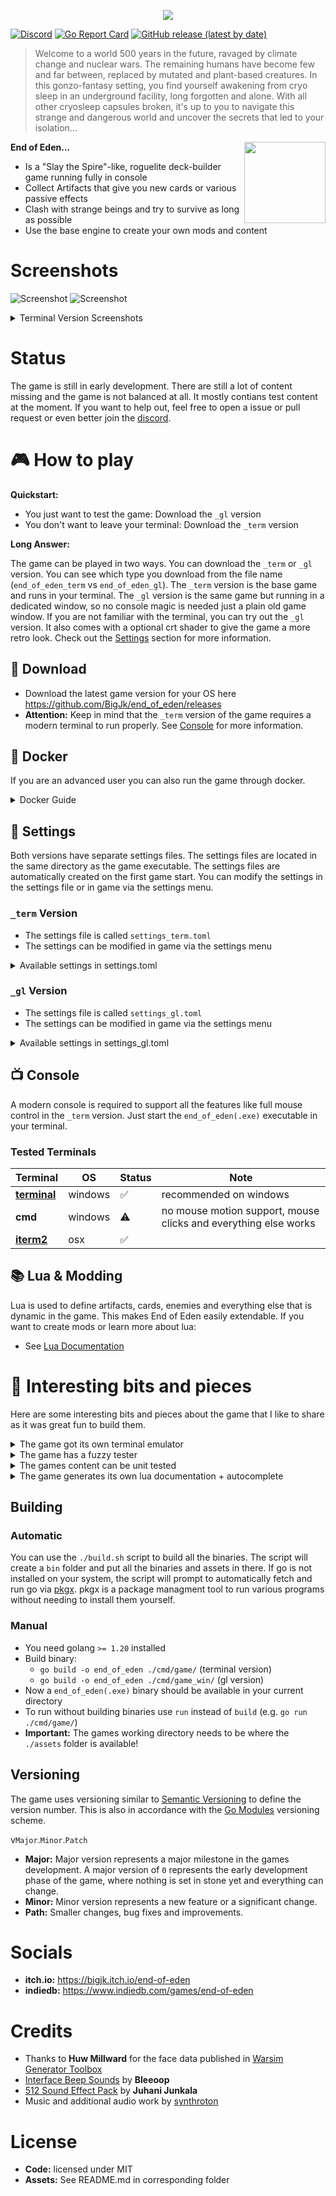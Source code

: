 <p align="center">
  <img align="center" src=".github/header.png" />
</p>

[![Discord](https://img.shields.io/discord/1099310842564059168?label=discord)](https://discord.gg/XpDvfvVuB2) [![Go Report Card](https://goreportcard.com/badge/github.com/BigJk/end_of_eden)](https://goreportcard.com/report/github.com/BigJk/end_of_eden) [![GitHub release (latest by date)](https://img.shields.io/github/v/release/BigJk/end_of_eden)](https://github.com/BigJk/end_of_eden/releases)

> Welcome to a world 500 years in the future, ravaged by climate change and nuclear wars. The remaining humans have become few and far between, replaced by mutated and plant-based creatures. In this gonzo-fantasy setting, you find yourself awakening from cryo sleep in an underground facility, long forgotten and alone. With all other cryosleep capsules broken, it's up to you to navigate this strange and dangerous world and uncover the secrets that led to your isolation...

<a href="https://bigjk.itch.io/end-of-eden"><img align="right" src="http://jessemillar.github.io/available-on-itchio-badge/badge-bw.png" width="130"></img></a>

**End of Eden...**
- Is a "Slay the Spire"-like, roguelite deck-builder game running fully in console
- Collect Artifacts that give you new cards or various passive effects
- Clash with strange beings and try to survive as long as possible
- Use the base engine to create your own mods and content

# Screenshots

![Screenshot](.github/screenshot_gl1.png)
![Screenshot](.github/screenshot_gl3.png)

<details><summary>Terminal Version Screenshots</summary>


![Screenshot](.github/screenshot.png)
![Screenshot](.github/screenshot_merchant.png)
</details>

# Status

The game is still in early development. There are still a lot of content missing and the game is not balanced at all. It mostly contians test content at the moment. If you want to help out, feel free to open a issue or pull request or even better join the [discord](https://discord.gg/XpDvfvVuB2).

# :video_game: How to play

**Quickstart:**

- You just want to test the game: Download the ``_gl`` version
- You don't want to leave your terminal: Download the ``_term`` version

**Long Answer:**


The game can be played in two ways. You can download the ``_term`` or ``_gl`` version. You can see which type you download from the file name (``end_of_eden_term`` vs ``end_of_eden_gl``). The ``_term`` version is the base game and runs in your terminal. The ``_gl`` version is the same game but running in a dedicated window, so no console magic is needed just a plain old game window. If you are not familiar with the terminal, you can try out the ``_gl`` version. It also comes with a optional crt shader to give the game a more retro look. Check out the [Settings](#settings) section for more information.

## :file_folder: Download

- Download the latest game version for your OS here https://github.com/BigJk/end_of_eden/releases
- **Attention:** Keep in mind that the ``_term`` version of the game requires a modern terminal to run properly. See [Console](#console) for more information.

## :whale: Docker

If you are an advanced user you can also run the game through docker.

<details><summary>Docker Guide</summary>


### Pull Image

```
docker pull ghcr.io/bigjk/end_of_eden:master
```

### Base Game

You can run the base game through docker, but audio is not supported. You also have to specify the terminal capabilities via environment flags. The following example uses the ``xterm-256color`` terminal and enables true color support.

````
docker run --name end_of_eden -e TERM=xterm-256color -e COLORTERM=truecolor -it ghcr.io/bigjk/end_of_eden:master /app/end_of_eden --audio=false
````

Possible options for the ``TERM`` environment variable are:
- ``xterm-256color``
- ``xterm``
- ``screen-256color``
- ``screen``
- ``vt100``
and more...

``COLORTERM`` defines if the terminal supports true color. If you are using a modern terminal its probably safe to set this to ``truecolor``. Other options are ``24bit``, ``16mil`` and ``8bit``.

### SSH Server

````
docker run --name end_of_eden -p 8275:8273 -it ghcr.io/bigjk/end_of_eden:master /app/end_of_eden_ssh
````

</details>

## :bookmark_tabs: Settings

Both versions have separate settings files. The settings files are located in the same directory as the game executable. The settings files are automatically created on the first game start. You can modify the settings in the settings file or in game via the settings menu.

### ``_term`` Version

- The settings file is called ``settings_term.toml``
- The settings can be modified in game via the settings menu

<details><summary>Available settings in settings.toml</summary>

```toml
# Audio volume
#
volume = 1.0

# Mods that should be loaded (can be edited in game)
#
mods = [ "example_mod", "other_mod" ]
```

</details>

### ``_gl`` Version

- The settings file is called ``settings_gl.toml``
- The settings can be modified in game via the settings menu

<details><summary>Available settings in settings_gl.toml</summary>

```toml
# Audio volume
#
volume = 1.0

# Mods that should be loaded (can be edited in game)
#
mods = [ "example_mod", "other_mod" ]

# Enable or disable audio
#
audio = true

# Enable or disable the crt shader
#
crt = true

# Enable or disable the grain shader
#
grain = true

# DPI scaling
#
dpi = 1

# Font to be used for normal, italic and bold text.
# The font needs to be relative to ./assets/fonts.
# Using a nerd font is recommended: https://www.nerdfonts.com/font-downloads
#
font_normal = 'BigBlueTermPlusNerdFont-Regular.ttf'
font_italic = 'BigBlueTermPlusNerdFont-Regular.ttf'
font_bold = 'BigBlueTermPlusNerdFont-Regular.ttf'

# Font size
#
font_size = 12

# Max fps
#
fps = 30

# Window size
#
height = 800
width = 1100
```

</details>

## :tv: Console

A modern console is required to support all the features like full mouse control in the ``_term`` version. Just start the  ``end_of_eden(.exe)`` executable in your terminal.

### Tested Terminals
| Terminal                                              |   OS    | Status             | Note                                                            |
|-------------------------------------------------------|---------|--------------------|-----------------------------------------------------------------|
| **[terminal](https://github.com/microsoft/terminal)** | windows | :white_check_mark: | recommended on windows                                          |
| **cmd**                                               | windows | :warning:          | no mouse motion support, mouse clicks and everything else works |
| **[iterm2](https://iterm2.com/)**                     | osx     | :white_check_mark: |                                                                 |

## :books: Lua & Modding

Lua is used to define artifacts, cards, enemies and everything else that is dynamic in the game. This makes End of Eden easily extendable. If you want to create mods or learn more about lua:

- See [Lua Documentation](docs/LUA_DOCS.md)

# :round_pushpin: Interesting bits and pieces

Here are some interesting bits and pieces about the game that I like to share as it was great fun to build them.

<details><summary>The game got its own terminal emulator</summary><br>

While the game can run in the terminal perfectly fine, I wanted to provide non-terminal users with a way to play the game without having to deal with the terminal themselves. So, I thought, "How hard can it be to write a simple terminal emulator in Go?" To my surprise, it wasn't that difficult. I had a lot of fun while writing [CRT](https://github.com/BigJk/crt). A nice side effect is the possibility of including CRT shaders that give the game an even more retro feeling.

</details>

<details><summary>The game has a fuzzy tester</summary><br>

I had a bunch of problems when I integrated the Lua scripting at the beginning. From simple nil dereference to Lua exploding on me, debugging the Lua code isn't as straightforward as debugging Go itself. I ran into a bunch of edge cases in my game's code where a certain chain of events would cause a panic. To counter that, I implemented a small fuzzy tester that throws operations at the game in random order, hoping to trigger a panic. If a panic happens, the fuzzy tester shows which chain of operations, together with which values, resulted in the panic.

Here is an example operation that will try to cast a card with a random target. It also picks values like empty strings or IDs of other objects. A fuzzy tester wouldn't be a fuzzy tester if it only threw nice input at the system ;)

```go
func castCardOp(rnd *rand.Rand, s *game.Session) string {
    guid := Shuffle(rnd, lo.Flatten([][]string{{""}, s.GetInstances(), s.GetActors()}))[0]
    target := Shuffle(rnd, lo.Flatten([][]string{{""}, s.GetInstances(), s.GetActors()}))[0]
    s.CastCard(guid, target)
    return fmt.Sprintf("Cast card with guid '%s' on '%s'", guid, target)
}
```

This is also integrated into the CI of this game. Each time a commit is pushed that changes Lua or Go, the fuzzy tester will be run for 30 seconds on 2 cores. If it fails, the CI pipeline fails.

Check the code out in `/cmd/internal/fuzzy_tester`.

</details>

<details><summary>The games content can be unit tested</summary><br>

Testing game content by hand or ensuring that it works as expected can be annoying. The most straightforward way is to go into the game, use whatever debugging terminal it has, and give yourself whatever items you need to test it. Fortunately, "End of Eden" is a rather simple game, turn-based, and has no complex 3D shenanigans. So, why not test cards, artifacts, etc., with unit tests? Testing game content in isolation might not help with finding certain edge cases that only happen in combination with each other, but it does a good job of validating the basic behavior and makes it easy to iterate quickly without having to start the game a bunch of times to see if everything works.

So, I wrote a small testing utility that executes the test function on all the registered game content. Here you can see the test function for the BLOCK status effect. For each test, a clean game state will be created, and the given game content is given to the player. In this test, we assert that the player has one status effect of the BLOCK type. Then we let an enemy damage the player and check if the damage is negated as expected.

```lua
register_status_effect("BLOCK", {
    name = "Block",
    description = "Decreases incoming damage for each stack",
    -- ...
    test = function()
        return assert_chain({
            function() return assert_status_effect_count(1) end,
            function() return assert_status_effect("BLOCK", 1) end,
            function ()
                local dummy = add_actor_by_enemy("DUMMY")
                local damage = deal_damage(dummy, PLAYER_ID, 1)
                if damage ~= 0 then
                    return "Expected 0 damage, got " .. damage
                end

                damage = deal_damage(dummy, PLAYER_ID, 2)
                if damage ~= 2 then
                    return "Expected 2 damage, got " .. damage
                end
            end
        })
    end
})
```

Integrating this into the normal Go testing was easy, so you can use go test to test the content or use the standalone testing binary. Here is an example output when using go test:

```
=== RUN   TestGame
=== RUN   TestGame/Artifact:COMBAT_GLOVES
=== RUN   TestGame/Artifact:COMBAT_GLASSES
=== RUN   TestGame/Card:ENERGY_DRINK
=== RUN   TestGame/Card:ARM_MOUNTED_GUN
=== RUN   TestGame/Card:CROWBAR
=== RUN   TestGame/Card:VIBRO_KNIFE
=== RUN   TestGame/Card:ENERGY_DRINK_3
=== RUN   TestGame/Card:NANO_CHARGER
=== RUN   TestGame/Card:STIM_PACK
=== RUN   TestGame/Card:MELEE_HIT
=== RUN   TestGame/Card:ENERGY_DRINK_2
=== RUN   TestGame/Card:LZR_PISTOL
=== RUN   TestGame/Card:HAR_II
=== RUN   TestGame/StatusEffect:NANO_CHARGER
=== RUN   TestGame/StatusEffect:ULTRA_FLASH_SHIELD
=== RUN   TestGame/StatusEffect:BLOCK
=== RUN   TestGame/StatusEffect:BOUNCE_SHIELD
=== RUN   TestGame/StatusEffect:FLASH_BANG
=== RUN   TestGame/StatusEffect:FLASH_SHIELD
```

This is also integrated into the CI of this game. Each time a commit is pushed that changes Lua or Go, the tester will be run. If it fails, the CI pipeline fails.

Check the code out in `/cmd/internal/tester`.

</details>


<details><summary>The game generates its own lua documentation + autocomplete</summary><br>

I'm not a huge fan of Lua and its syntax, but I like how easily it can be embedded into nearly any language. Because it is used in so many pieces, especially games, there is a lot of information and libraries available. So, in my opinion, these facts outweighed my personal cons about the syntax. The only thing that I was missing was nice auto-complete for the game's API. That's when I learned about the lua-language-server and its great support for [definitions](https://github.com/LuaLS/lua-language-server/wiki/Annotations). So, I wrote the basic definitions of things that don't change in the game, and the rest is generated dynamically by the game.

Currently, there is a utility to generate markdown-based documentation and the annotations for the language server. You can find the Lua docs [here](docs/LUA_API_DOCS.md) and definitions [here](assets/scripts/definitions). The docs are defined in code where I define Lua functions and constants. That way, I write the docs at the same moment that I define the Lua objects.

```go
d.Global("PLAYER_ID", "Player actor id for use in functions where the guid is needed, for example: ``deal_damage(PLAYER_ID, enemy_guid, 10)``.") // <- docs
l.SetGlobal("PLAYER_ID", lua.LString(PlayerActorID)) // <- lua

d.Function("guid", "returns a new random guid.", "guid") // <- docs
l.SetGlobal("guid", l.NewFunction(func(state *lua.LState) int {
    state.Push(lua.LString(NewGuid("LUA")))
    return 1
})) // <- lua
```

This results in lua definitions like:

```lua
--- Player actor id for use in functions where the guid is needed, for example: ``deal_damage(PLAYER_ID, enemy_guid, 10)``.
PLAYER_ID = ""

--- returns a new random guid.
---@return guid
function guid() end
```

And if you open the `/assets/scripts` folder with Visual Studio Code and the [Lua extension](https://marketplace.visualstudio.com/items?itemName=sumneko.lua), you will get nice autocomplete with typing (for the most part), which makes the scripting experience so much nicer!

![lua autocomplete](.github/lua_autocomplete.png)

Check the code out in `/cmd/internal/docs`.

</details>

## Building

### Automatic

You can use the ``./build.sh`` script to build all the binaries. The script will create a ``bin`` folder and put all the binaries and assets in there. If go is not installed on your system, the script will prompt to automatically fetch and run go via [pkgx](https://pkgx.dev/). pkgx is a package managment tool to run various programs without needing to install them yourself.

### Manual

- You need golang ``>= 1.20`` installed
- Build binary:
  - ``go build -o end_of_eden ./cmd/game/`` (terminal version)
  - ``go build -o end_of_eden ./cmd/game_win/`` (gl version)
- Now a ``end_of_eden(.exe)`` binary should be available in your current directory
- To run without building binaries use ``run`` instead of ``build`` (e.g. ``go run ./cmd/game/``)
- **Important:** The games working directory needs to be where the ``./assets`` folder is available!

## Versioning

The game uses versioning similar to [Semantic Versioning](https://semver.org/) to define the version number. This is also in accordance with the [Go Modules](https://go.dev/doc/modules/version-numbers) versioning scheme.

v``Major``.``Minor``.``Patch``

- **Major:** Major version represents a major milestone in the games development. A major version of ``0`` represents the early development phase of the game, where nothing is set in stone yet and everything can change.
- **Minor:** Minor version represents a new feature or a significant change.
- **Path:** Smaller changes, bug fixes and improvements.

# Socials

- **itch.io:** https://bigjk.itch.io/end-of-eden
- **indiedb:** https://www.indiedb.com/games/end-of-eden

# Credits

- Thanks to **Huw Millward** for the face data published in [Warsim Generator Toolbox](https://huw2k8.itch.io/warsims-generator-toolbox)
- [Interface Beep Sounds](https://bleeoop.itch.io/interface-bleeps) by **Bleeoop**
- [512 Sound Effect Pack](https://opengameart.org/content/512-sound-effects-8-bit-style) by **Juhani Junkala**
- Music and additional audio work by [synthroton](https://synthroton.bandcamp.com/)

# License

- **Code:** licensed under MIT
- **Assets:** See README.md in corresponding folder
